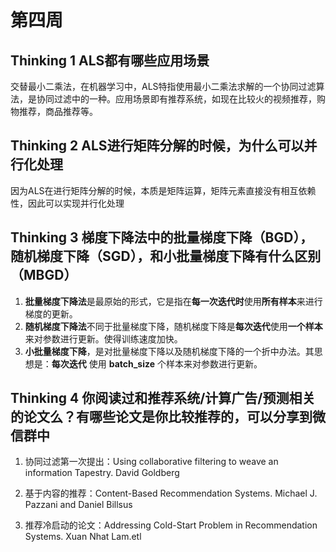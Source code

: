 # 第四周



## Thinking 1   ALS都有哪些应用场景

交替最小二乘法，在机器学习中，ALS特指使用最小二乘法求解的一个协同过滤算法，是协同过滤中的一种。应用场景即有推荐系统，如现在比较火的视频推荐，购物推荐，商品推荐等。



## Thinking 2	ALS进行矩阵分解的时候，为什么可以并行化处理

因为ALS在进行矩阵分解的时候，本质是矩阵运算，矩阵元素直接没有相互依赖性，因此可以实现并行化处理



## Thinking 3	梯度下降法中的批量梯度下降（BGD），随机梯度下降（SGD），和小批量梯度下降有什么区别（MBGD）

1. **批量梯度下降法**是最原始的形式，它是指在**每一次迭代时**使用**所有样本**来进行梯度的更新。
2. **随机梯度下降法**不同于批量梯度下降，随机梯度下降是**每次迭代**使用**一个样本**来对参数进行更新。使得训练速度加快。
3. **小批量梯度下降**，是对批量梯度下降以及随机梯度下降的一个折中办法。其思想是：**每次迭代** 使用 **batch_size** 个样本来对参数进行更新。



## Thinking 4	你阅读过和推荐系统/计算广告/预测相关的论文么？有哪些论文是你比较推荐的，可以分享到微信群中

1. 协同过滤第一次提出：Using collaborative filtering to weave an information Tapestry. David Goldberg

2. 基于内容的推荐：Content-Based Recommendation Systems. Michael J. Pazzani and Daniel Billsus

3. 推荐冷启动的论文：Addressing Cold-Start Problem in Recommendation Systems. Xuan Nhat Lam.etl
